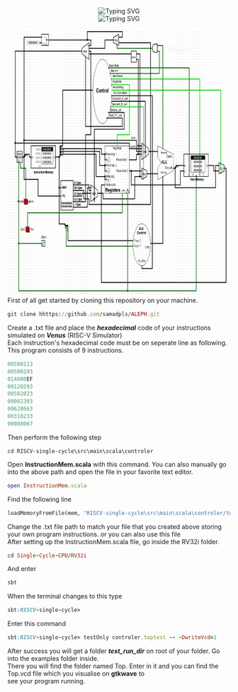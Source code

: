 <div align='center'><img src="https://readme-typing-svg.demolab.com?font=Arial&size=22&pause=1000&color=F7F7F7&multiline=true&width=435&lines=RISC-V+Single+Cycle+Core" alt="Typing SVG" /><br>
<img src="https://readme-typing-svg.demolab.com?font=Arial&size=18&pause=1000&color=F7F7F7&multiline=true&width=435&lines=Designed+by+Abdul+Samad+Siddiqui" alt="Typing SVG" />
</div>
<br>

<img src='Single Cycle RISC-V Core.png' height=600 width=100%>
<br>
First of all get started by cloning this repository on your machine.

```ruby
git clone hhttps://github.com/samadpls/ALEPH.git
```

Create a .txt file and place the ***hexadecimal*** code of your instructions simulated on ***Venus*** (RISC-V Simulator)\
Each instruction's hexadecimal code must be on seperate line as following. This program consists of 9 instructions.

```ruby
00500113
00500193
014000EF
00120293
00502023
00002303
00628663
00310233
00008067
```
Then perform the following step
```
cd RISCV-single-cycle\src\main\scala\controler
```
Open **InstructionMem.scala** with this command. You can also manually go into the above path and open the file in your favorite text editor.
```ruby
open InstructionMem.scala
```
Find the following line
``` python
loadMemoryFromFile(mem, "RISCV-single-cycle\src\main\scala\controler/text.txt")
```
Change the .txt file path to match your file that you created above storing your own program instructions. or you can also use this file\
After setting up the InstructionMem.scala file, go inside the RV32i folder.
```ruby
cd Single-Cycle-CPU/RV32i
```
And enter
```ruby
sbt
```
When the terminal changes to this type
```ruby
sbt:RISCV-single-cycle>
```
Enter this command
```ruby
sbt:RISCV-single-cycle> testOnly controler.toptest -- -DwriteVcd=1
```

After success you will get a folder ***test_run_dir*** on root of your folder. Go into the examples folder inside.\
There you will find the folder named Top. Enter in it and you can find the Top.vcd file which you visualise on **gtkwave** to\
see your program running.
